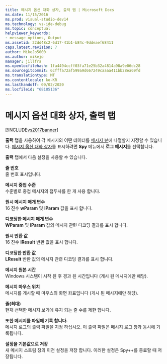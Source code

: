```yaml
---
title: 메시지 옵션 대화 상자, 출력 탭 | Microsoft Docs
ms.date: 11/15/2016
ms.prod: visual-studio-dev14
ms.technology: vs-ide-debug
ms.topic: conceptual
helpviewer_keywords:
- message options, Output
ms.assetid: 22dd48c2-6d17-41b1-b84c-9ddeaef68411
caps.latest.revision: 7
author: MikeJo5000
ms.author: mikejo
manager: jillfra
ms.openlocfilehash: 1fa4494ccff03fa71e25b32a4814a98a9e06dc28
ms.sourcegitcommit: 6cfffa72af599a9d667249caaaa411bb28ea69fd
ms.translationtype: MT
ms.contentlocale: ko-KR
ms.lasthandoff: 09/02/2020
ms.locfileid: "68185136"
---
```

# <a name="output-tab-message-options-dialog-box"></a>메시지 옵션 대화 상자, 출력 탭
[!INCLUDE[vs2017banner](../includes/vs2017banner.md)]

**출력** 탭을 사용하여 각 메시지의 어떤 데이터를 [메시지 뷰](../debugger/messages-view.md)에 나열할지 지정할 수 있습니다. [메시지 옵션 대화 상자](../debugger/message-options-dialog-box.md)를 표시하려면 **Spy** 메뉴에서 **로그 메시지**를 선택합니다.  
  
 **출력** 탭에서 다음 설정을 사용할 수 있습니다.  
  
 **줄 번호**  
 줄 번호 표시입니다.  
  
 **메시지 중첩 수준**  
 수준별로 중첩 메시지의 접두사를 한 개 사용 합니다.  
  
 **원시 메시지 매개 변수**  
 16 진수 **wParam** 및 **lParam** 값을 표시 합니다.  
  
 **디코딩한 메시지 매개 변수**  
 **WParam** 및 **lParam** 값의 메시지 관련 디코딩 결과를 표시 합니다.  
  
 **원시 반환 값**  
 16 진수 **lResult** 반환 값을 표시 합니다.  
  
 **디코딩한 반환 값**  
 **LResult** 반환 값의 메시지 관련 디코딩 결과를 표시 합니다.  
  
 **메시지 원본 시간**  
 Windows 시스템이 시작 된 후 경과 된 시간입니다 (게시 된 메시지에만 해당).  
  
 **메시지 마우스 위치**  
 메시지를 게시할 때 마우스의 화면 좌표입니다 (게시 된 메시지에만 해당).  
  
 **줄(최대)**  
 현재 선택한 메시지 보기에 유지 되는 줄 수를 제한 합니다.  
  
 **또한 메시지를 파일에 기록 합니다.**  
 메시지 로그의 출력 파일을 지정 하십시오. 이 출력 파일은 메시지 로그 창과 동시에 기록됩니다.  
  
 **설정을 기본값으로 저장**  
 새 메시지 스트림 창의 이전 설정을 저장 합니다. 이러한 설정은 Spy++를 종료할 때 저장됩니다.

